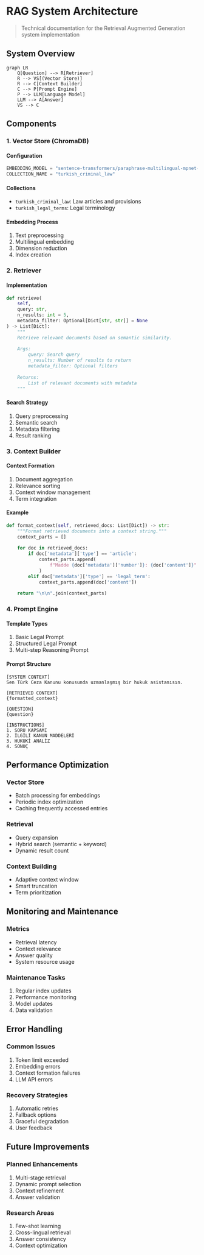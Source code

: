 # RAG System Architecture

> Technical documentation for the Retrieval Augmented Generation system implementation

## System Overview

```mermaid
graph LR
    Q[Question] --> R[Retriever]
    R --> VS[(Vector Store)]
    R --> C[Context Builder]
    C --> P[Prompt Engine]
    P --> LLM[Language Model]
    LLM --> A[Answer]
    VS --> C
```

## Components

### 1. Vector Store (ChromaDB)

#### Configuration
```python
EMBEDDING_MODEL = "sentence-transformers/paraphrase-multilingual-mpnet-base-v2"
COLLECTION_NAME = "turkish_criminal_law"
```

#### Collections
- `turkish_criminal_law`: Law articles and provisions
- `turkish_legal_terms`: Legal terminology

#### Embedding Process
1. Text preprocessing
2. Multilingual embedding
3. Dimension reduction
4. Index creation

### 2. Retriever

#### Implementation
```python
def retrieve(
    self,
    query: str,
    n_results: int = 5,
    metadata_filter: Optional[Dict[str, str]] = None
) -> List[Dict]:
    """
    Retrieve relevant documents based on semantic similarity.
    
    Args:
        query: Search query
        n_results: Number of results to return
        metadata_filter: Optional filters
        
    Returns:
        List of relevant documents with metadata
    """
```

#### Search Strategy
1. Query preprocessing
2. Semantic search
3. Metadata filtering
4. Result ranking

### 3. Context Builder

#### Context Formation
1. Document aggregation
2. Relevance sorting
3. Context window management
4. Term integration

#### Example
```python
def format_context(self, retrieved_docs: List[Dict]) -> str:
    """Format retrieved documents into a context string."""
    context_parts = []
    
    for doc in retrieved_docs:
        if doc['metadata']['type'] == 'article':
            context_parts.append(
                f"Madde {doc['metadata']['number']}: {doc['content']}"
            )
        elif doc['metadata']['type'] == 'legal_term':
            context_parts.append(doc['content'])
    
    return "\n\n".join(context_parts)
```

### 4. Prompt Engine

#### Template Types
1. Basic Legal Prompt
2. Structured Legal Prompt
3. Multi-step Reasoning Prompt

#### Prompt Structure
```
[SYSTEM CONTEXT]
Sen Türk Ceza Kanunu konusunda uzmanlaşmış bir hukuk asistanısın.

[RETRIEVED CONTEXT]
{formatted_context}

[QUESTION]
{question}

[INSTRUCTIONS]
1. SORU KAPSAMI
2. İLGİLİ KANUN MADDELERİ
3. HUKUKİ ANALİZ
4. SONUÇ
```

## Performance Optimization

### Vector Store
- Batch processing for embeddings
- Periodic index optimization
- Caching frequently accessed entries

### Retrieval
- Query expansion
- Hybrid search (semantic + keyword)
- Dynamic result count

### Context Building
- Adaptive context window
- Smart truncation
- Term prioritization

## Monitoring and Maintenance

### Metrics
- Retrieval latency
- Context relevance
- Answer quality
- System resource usage

### Maintenance Tasks
1. Regular index updates
2. Performance monitoring
3. Model updates
4. Data validation

## Error Handling

### Common Issues
1. Token limit exceeded
2. Embedding errors
3. Context formation failures
4. LLM API errors

### Recovery Strategies
1. Automatic retries
2. Fallback options
3. Graceful degradation
4. User feedback

## Future Improvements

### Planned Enhancements
1. Multi-stage retrieval
2. Dynamic prompt selection
3. Context refinement
4. Answer validation

### Research Areas
1. Few-shot learning
2. Cross-lingual retrieval
3. Answer consistency
4. Context optimization 